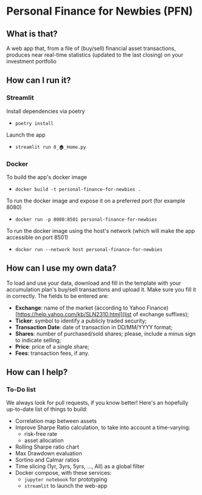 # Personal Finance for Newbies (PFN)

## What is that?
A web app that, from a file of (buy/sell) financial asset transactions, produces near real-time statistics (updated to the last closing) on your investment portfolio

## How can I run it?

### Streamlit
Install dependencies via poetry

- `poetry install`

Launch the app

- `streamlit run 0_🏠_Home.py`

### Docker
To build the app's docker image

- `docker build -t personal-finance-for-newbies .`

To run the docker image and expose it on a preferred port (for example 8080)

- `docker run -p 8080:8501 personal-finance-for-newbies`

To run the docker image using the host's network (which will make the app accessible on port 8501)

- `docker run --network host personal-finance-for-newbies`

## How can I use my own data?
To load and use your data, download and fill in the template with your accumulation plan's buy/sell transactions and upload it.
Make sure you fill it in correctly. The fields to be entered are:

- **Exchange**: name of the market (according to Yahoo Finance) [https://help.yahoo.com/kb/SLN2310.html](list of exchange suffixes);
- **Ticker**: symbol to identify a publicly traded security;
- **Transaction Date**: date of transaction in DD/MM/YYYY format;
- **Shares**: number of purchased/sold shares; please, include a minus sign to indicate selling;
- **Price**: price of a single share;
- **Fees**: transaction fees, if any.

## How can I help?

### To-Do list
We always look for pull requests, if you know better!
Here's an hopefully up-to-date list of things to build:
- Correlation map between assets
- Improve Sharpe Ratio calculation, to take into account a time-varying:
    - risk-free rate
    - asset allocation
- Rolling Sharpe ratio chart
- Max Drawdown evaluation
- Sortino and Calmar ratios
- Time slicing (1yr, 3yrs, 5yrs, ..., All) as a global filter
- Docker compose, with these services:
    - `jupyter notebook` for prototyping
    - `streamlit` to launch the web-app
